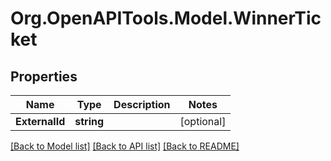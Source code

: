 
# Org.OpenAPITools.Model.WinnerTicket

## Properties

Name | Type | Description | Notes
------------ | ------------- | ------------- | -------------
**ExternalId** | **string** |  | [optional] 

[[Back to Model list]](../README.md#documentation-for-models)
[[Back to API list]](../README.md#documentation-for-api-endpoints)
[[Back to README]](../README.md)

